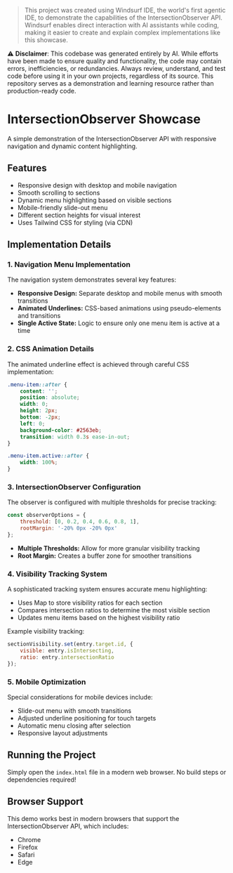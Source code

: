 > This project was created using Windsurf IDE, the world's first agentic IDE, to demonstrate the capabilities of the IntersectionObserver API. Windsurf enables direct interaction with AI assistants while coding, making it easier to create and explain complex implementations like this showcase.

⚠️ **Disclaimer**: This codebase was generated entirely by AI. While efforts have been made to ensure quality and functionality, the code may contain errors, inefficiencies, or redundancies. Always review, understand, and test code before using it in your own projects, regardless of its source. This repository serves as a demonstration and learning resource rather than production-ready code.

# IntersectionObserver Showcase

A simple demonstration of the IntersectionObserver API with responsive navigation and dynamic content highlighting.

## Features

- Responsive design with desktop and mobile navigation
- Smooth scrolling to sections
- Dynamic menu highlighting based on visible sections
- Mobile-friendly slide-out menu
- Different section heights for visual interest
- Uses Tailwind CSS for styling (via CDN)

## Implementation Details

### 1. Navigation Menu Implementation

The navigation system demonstrates several key features:
- **Responsive Design:** Separate desktop and mobile menus with smooth transitions
- **Animated Underlines:** CSS-based animations using pseudo-elements and transitions
- **Single Active State:** Logic to ensure only one menu item is active at a time

### 2. CSS Animation Details

The animated underline effect is achieved through careful CSS implementation:

```css
.menu-item::after {
    content: '';
    position: absolute;
    width: 0;
    height: 2px;
    bottom: -2px;
    left: 0;
    background-color: #2563eb;
    transition: width 0.3s ease-in-out;
}

.menu-item.active::after {
    width: 100%;
}
```

### 3. IntersectionObserver Configuration

The observer is configured with multiple thresholds for precise tracking:

```javascript
const observerOptions = {
    threshold: [0, 0.2, 0.4, 0.6, 0.8, 1],
    rootMargin: '-20% 0px -20% 0px'
};
```

- **Multiple Thresholds:** Allow for more granular visibility tracking
- **Root Margin:** Creates a buffer zone for smoother transitions

### 4. Visibility Tracking System

A sophisticated tracking system ensures accurate menu highlighting:
- Uses Map to store visibility ratios for each section
- Compares intersection ratios to determine the most visible section
- Updates menu items based on the highest visibility ratio

Example visibility tracking:
```javascript
sectionVisibility.set(entry.target.id, {
    visible: entry.isIntersecting,
    ratio: entry.intersectionRatio
});
```

### 5. Mobile Optimization

Special considerations for mobile devices include:
- Slide-out menu with smooth transitions
- Adjusted underline positioning for touch targets
- Automatic menu closing after selection
- Responsive layout adjustments

## Running the Project

Simply open the `index.html` file in a modern web browser. No build steps or dependencies required!

## Browser Support

This demo works best in modern browsers that support the IntersectionObserver API, which includes:
- Chrome
- Firefox
- Safari
- Edge
